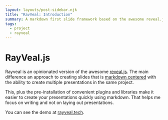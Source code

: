 ```yaml
---
layout: layouts/post-sidebar.njk
title: "RavVeal: Introduction"
summary: A markdown first slide framework based on the awesome reveal.js, with multiple presentations, custom layouts and a whole lot more."
tags:
  - project
  - rayveal
---
```


# RayVeal.js

Rayveal is an opinionated version of the awesome [reveal.js](https://github.com/hakimel/reveal.js/). The main difference an approach to creating slides that is [markdown centered](https://github.github.com/gfm/) with the ability to create multiple presentations in the same project.

This, plus the pre-installation of convenient plugins and libraries make it easier to create your presentations quickly using markdown. That helps me focus on writing and not on laying out presentations.

You can see the demo at [rayveal.tech](http://rayveal.tech).
